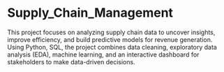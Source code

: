 # Supply_Chain_Management
This project focuses on analyzing supply chain data to uncover insights, improve efficiency, and build predictive models for revenue generation. Using Python, SQL, the project combines data cleaning, exploratory data analysis (EDA), machine learning, and an interactive dashboard for stakeholders to make data-driven decisions.
